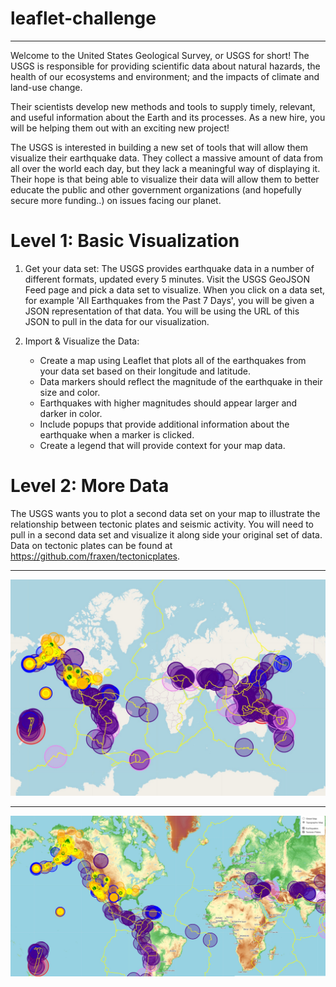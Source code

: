# leaflet-challenge

<hr/>

Welcome to the United States Geological Survey, or USGS for short! 
The USGS is responsible for providing scientific data about natural hazards, the health of our ecosystems and environment; 
and the impacts of climate and land-use change. 

Their scientists develop new methods and tools to supply timely, relevant, and useful information about the Earth and its processes. 
As a new hire, you will be helping them out with an exciting new project!

The USGS is interested in building a new set of tools that will allow them visualize their earthquake data. 
They collect a massive amount of data from all over the world each day, but they lack a meaningful way of displaying it.
Their hope is that being able to visualize their data will allow them to better educate the public and other government organizations (and hopefully secure more funding..) on issues facing our planet.

# Level 1: Basic Visualization
1. Get your data set: 
    The USGS provides earthquake data in a number of different formats, updated every 5 minutes. 
    Visit the USGS GeoJSON Feed page and pick a data set to visualize. 
    When you click on a data set, for example 'All Earthquakes from the Past 7 Days', you will be given a JSON representation of that data. 
    You will be using the URL of this JSON to pull in the data for our visualization.
    
2. Import & Visualize the Data:
    - Create a map using Leaflet that plots all of the earthquakes from your data set based on their longitude and latitude.
    - Data markers should reflect the magnitude of the earthquake in their size and color. 
    - Earthquakes with higher magnitudes should appear larger and darker in color.
    - Include popups that provide additional information about the earthquake when a marker is clicked.
    - Create a legend that will provide context for your map data.
    
# Level 2: More Data 
  The USGS wants you to plot a second data set on your map to illustrate the relationship between tectonic plates and seismic activity. 
  You will need to pull in a second data set and visualize it along side your original set of data. 
  Data on tectonic plates can be found at https://github.com/fraxen/tectonicplates.
  
  <hr/>
  
  ![Earthquake Visualization 1](images/streetmap.jpg "Earthquake Visualization 1")
  
  <hr/>
  
  ![Earthquake Visualization 2](images/topographic.jpg "Earthquake Visualization 2")
  
  

